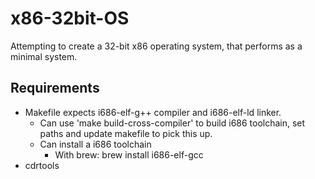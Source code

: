 # x86-32bit-OS
Attempting to create a 32-bit x86 operating system, that performs as a minimal system.

## Requirements
- Makefile expects i686-elf-g++ compiler and i686-elf-ld linker.
    - Can use 'make build-cross-compiler' to build i686 toolchain, set paths and update makefile to pick this up.
    - Can install a i686 toolchain 
        - With brew: brew install i686-elf-gcc
 - cdrtools
